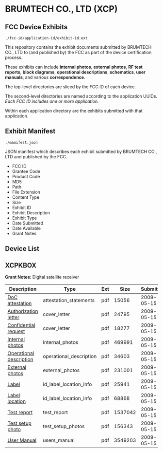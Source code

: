 # BRUMTECH CO., LTD (XCP)
## FCC Device Exhibits

```
./fcc-id/application-id/exhibit-id.ext
```

This repository contains the exhibit documents submitted by BRUMTECH CO., LTD to (and published by) the FCC as part of the device certification process.

These exhibits can include **internal photos**, **external photos**, **RF test reports**, **block diagrams**, **operational descriptions**, **schematics**, **user manuals**, and various **correspondence**.

The top-level directories are sliced by the FCC ID of each device.

The second-level directories are named according to the application UUIDs. *Each FCC ID includes one or more application.*

Within each application directory are the exhibits submitted with that application. 

## Exhibit Manifest

```
./manifest.json
```

JSON manifest which describes each exhibit submitted by BRUMTECH CO., LTD and published by the FCC.

- FCC ID
- Grantee Code
- Product Code
- MD5
- Path
- File Extension
- Content Type
- Size
- Exhibit ID
- Exhibit Description
- Exhibit Type
- Date Submitted
- Date Available
- Grant Notes

## Device List
## XCPKBOX
**Grant Notes:** Digital satellite receiver

| Description | Type | Ext | Size | Submitted | Available |
| ----------- | ---- | --- | ---- | --------- | --------- |
| [DoC attestation](XCPKBOX/92a3140cdb1a821f17c2c3e12580a81d/1111311.pdf) | attestation_statements | pdf | 15056 | 2009-05-15 | 2009-05-15 |
| [Authorization letter](XCPKBOX/92a3140cdb1a821f17c2c3e12580a81d/1111313.pdf) | cover_letter | pdf | 24795 | 2009-05-15 | 2009-05-15 |
| [Confidential request](XCPKBOX/92a3140cdb1a821f17c2c3e12580a81d/1111314.pdf) | cover_letter | pdf | 18277 | 2009-05-15 | 2009-05-15 |
| [Internal photos](XCPKBOX/92a3140cdb1a821f17c2c3e12580a81d/1111306.pdf) | internal_photos | pdf | 469991 | 2009-05-15 | 2009-05-15 |
| [Operational description](XCPKBOX/92a3140cdb1a821f17c2c3e12580a81d/1111312.pdf) | operational_description | pdf | 34603 | 2009-05-15 | 2009-05-15 |
| [External photos](XCPKBOX/92a3140cdb1a821f17c2c3e12580a81d/1111303.pdf) | external_photos | pdf | 231001 | 2009-05-15 | 2009-05-15 |
| [Label](XCPKBOX/92a3140cdb1a821f17c2c3e12580a81d/1111304.pdf) | id_label_location_info | pdf | 25941 | 2009-05-15 | 2009-05-15 |
| [Label location](XCPKBOX/92a3140cdb1a821f17c2c3e12580a81d/1111305.pdf) | id_label_location_info | pdf | 68868 | 2009-05-15 | 2009-05-15 |
| [Test report](XCPKBOX/92a3140cdb1a821f17c2c3e12580a81d/1111307.pdf) | test_report | pdf | 1537042 | 2009-05-15 | 2009-05-15 |
| [Test setup photo](XCPKBOX/92a3140cdb1a821f17c2c3e12580a81d/1111308.pdf) | test_setup_photos | pdf | 156343 | 2009-05-15 | 2009-05-15 |
| [User Manual](XCPKBOX/92a3140cdb1a821f17c2c3e12580a81d/1111309.pdf) | users_manual | pdf | 3549203 | 2009-05-15 | 2009-05-15 |
